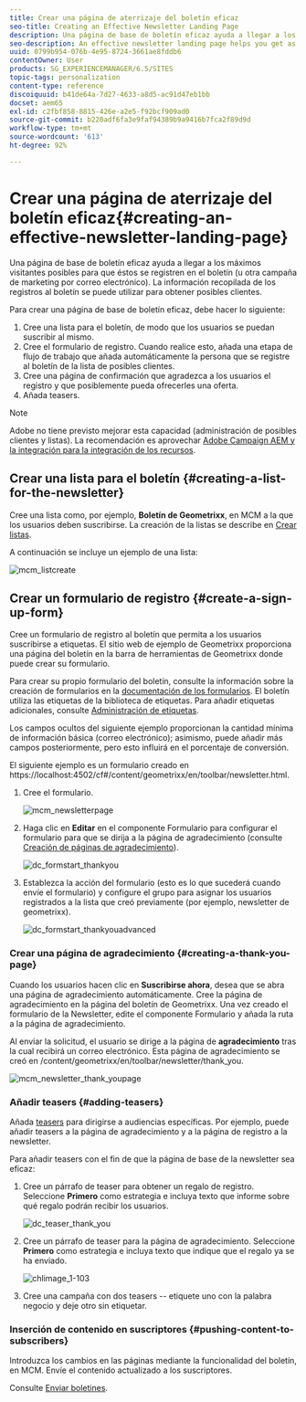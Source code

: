 ```yaml
---
title: Crear una página de aterrizaje del boletín eficaz
seo-title: Creating an Effective Newsletter Landing Page
description: Una página de base de boletín eficaz ayuda a llegar a los máximos visitantes posibles para que éstos se registren en el boletín (u otra campaña de marketing por correo electrónico). La información recopilada de los registros al boletín se puede utilizar para obtener posibles clientes.
seo-description: An effective newsletter landing page helps you get as many people as possible to sign up for your newsletter (or other email marketing campaign). You can use the information you gather from your newsletter sign ups to get leads.
uuid: 0799b954-076b-4e95-8724-3661ae8fddb6
contentOwner: User
products: SG_EXPERIENCEMANAGER/6.5/SITES
topic-tags: personalization
content-type: reference
discoiquuid: b41de64a-7d27-4633-a8d5-ac91d47eb1bb
docset: aem65
exl-id: c2fbf858-8815-426e-a2e5-f92bcf909ad0
source-git-commit: b220adf6fa3e9faf94389b9a9416b7fca2f89d9d
workflow-type: tm+mt
source-wordcount: '613'
ht-degree: 92%

---
```


# Crear una página de aterrizaje del boletín eficaz{#creating-an-effective-newsletter-landing-page}

Una página de base de boletín eficaz ayuda a llegar a los máximos visitantes posibles para que éstos se registren en el boletín (u otra campaña de marketing por correo electrónico). La información recopilada de los registros al boletín se puede utilizar para obtener posibles clientes.

Para crear una página de base de boletín eficaz, debe hacer lo siguiente:

1. Cree una lista para el boletín, de modo que los usuarios se puedan suscribir al mismo.
1. Cree el formulario de registro. Cuando realice esto, añada una etapa de flujo de trabajo que añada automáticamente la persona que se registre al boletín de la lista de posibles clientes.
1. Cree una página de confirmación que agradezca a los usuarios el registro y que posiblemente pueda ofrecerles una oferta.
1. Añada teasers.

>[!NOTE]
>
>Adobe no tiene previsto mejorar esta capacidad (administración de posibles clientes y listas).
>La recomendación es aprovechar [Adobe Campaign AEM y la integración para la integración de los recursos](/help/sites-administering/campaign.md).

## Crear una lista para el boletín {#creating-a-list-for-the-newsletter}

Cree una lista como, por ejemplo, **Boletín de Geometrixx**, en MCM a la que los usuarios deben suscribirse. La creación de la listas se describe en [Crear listas](/help/sites-classic-ui-authoring/classic-personalization-campaigns.md#creatingnewlists).

A continuación se incluye un ejemplo de una lista:

![mcm_listcreate](assets/mcm_listcreate.png)

## Crear un formulario de registro {#create-a-sign-up-form}

Cree un formulario de registro al boletín que permita a los usuarios suscribirse a etiquetas. El sitio web de ejemplo de Geometrixx proporciona una página del boletín en la barra de herramientas de Geometrixx donde puede crear su formulario.

Para crear su propio formulario del boletín, consulte la información sobre la creación de formularios en la [documentación de los formularios](/help/sites-authoring/default-components.md#form). El boletín utiliza las etiquetas de la biblioteca de etiquetas. Para añadir etiquetas adicionales, consulte [Administración de etiquetas](/help/sites-authoring/tags.md#tagadministration).

Los campos ocultos del siguiente ejemplo proporcionan la cantidad mínima de información básica (correo electrónico); asimismo, puede añadir más campos posteriormente, pero esto influirá en el porcentaje de conversión.

El siguiente ejemplo es un formulario creado en https://localhost:4502/cf#/content/geometrixx/en/toolbar/newsletter.html.

1. Cree el formulario.

   ![mcm_newsletterpage](assets/mcm_newsletterpage.png)

1. Haga clic en **Editar** en el componente Formulario para configurar el formulario para que se dirija a la página de agradecimiento (consulte [Creación de páginas de agradecimiento](#creating-a-thank-you-page)).

   ![dc_formstart_thankyou](assets/dc_formstart_thankyou.png)

1. Establezca la acción del formulario (esto es lo que sucederá cuando envíe el formulario) y configure el grupo para asignar los usuarios registrados a la lista que creó previamente (por ejemplo, newsletter de geometrixx).

   ![dc_formstart_thankyouadvanced](assets/dc_formstart_thankyouadvanced.png)

### Crear una página de agradecimiento {#creating-a-thank-you-page}

Cuando los usuarios hacen clic en **Suscribirse ahora**, desea que se abra una página de agradecimiento automáticamente. Cree la página de agradecimiento en la página del boletín de Geometrixx. Una vez creado el formulario de la Newsletter, edite el componente Formulario y añada la ruta a la página de agradecimiento.

Al enviar la solicitud, el usuario se dirige a la página de **agradecimiento** tras la cual recibirá un correo electrónico. Esta página de agradecimiento se creó en /content/geometrixx/en/toolbar/newsletter/thank_you.

![mcm_newsletter_thank_youpage](assets/mcm_newsletter_thankyoupage.png)

### Añadir teasers {#adding-teasers}

Añada [teasers](/help/sites-classic-ui-authoring/classic-personalization-campaigns.md#teasers) para dirigirse a audiencias específicas. Por ejemplo, puede añadir teasers a la página de agradecimiento y a la página de registro a la newsletter.

Para añadir teasers con el fin de que la página de base de la newsletter sea eficaz:

1. Cree un párrafo de teaser para obtener un regalo de registro. Seleccione **Primero** como estrategia e incluya texto que informe sobre qué regalo podrán recibir los usuarios.

   ![dc_teaser_thank_you](assets/dc_teaser_thankyou.png)

1. Cree un párrafo de teaser para la página de agradecimiento. Seleccione **Primero** como estrategia e incluya texto que indique que el regalo ya se ha enviado.

   ![chlimage_1-103](assets/chlimage_1-103.png)

1. Cree una campaña con dos teasers -- etiquete uno con la palabra negocio y deje otro sin etiquetar.

### Inserción de contenido en suscriptores {#pushing-content-to-subscribers}

Introduzca los cambios en las páginas mediante la funcionalidad del boletín, en MCM. Envíe el contenido actualizado a los suscriptores.

Consulte [Enviar boletines](/help/sites-classic-ui-authoring/classic-personalization-campaigns.md#newsletters).
